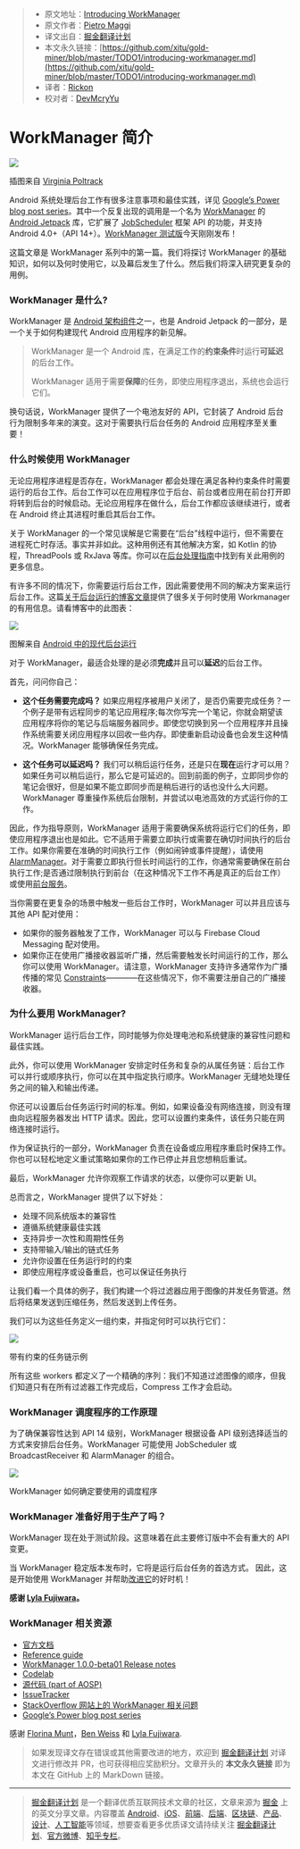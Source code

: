 > * 原文地址：[Introducing WorkManager](https://medium.com/androiddevelopers/introducing-workmanager-2083bcfc4712)
> * 原文作者：[Pietro Maggi](https://medium.com/@pmaggi)
> * 译文出自：[掘金翻译计划](https://github.com/xitu/gold-miner)
> * 本文永久链接：[https://github.com/xitu/gold-miner/blob/master/TODO1/introducing-workmanager.md](https://github.com/xitu/gold-miner/blob/master/TODO1/introducing-workmanager.md)
> * 译者：[Rickon](https://juejin.im/user/5bffbdaf6fb9a049d81b914c)
> * 校对者：[DevMcryYu](https://github.com/DevMcryYu)

# WorkManager 简介

![](https://cdn-images-1.medium.com/max/800/1*-Feqy3ufsr7NRCFSDuQfWw.png)

插图来自 [Virginia Poltrack](https://twitter.com/VPoltrack)

Android 系统处理后台工作有很多注意事项和最佳实践，详见 [Google’s Power blog post series](https://android-developers.googleblog.com/search/label/Power%20series)。其中一个反复出现的调用是一个名为 [WorkManager](https://developer.android.com/topic/libraries/architecture/workmanager/) 的 [Android Jetpack](https://developer.android.com/jetpack/) 库，它扩展了 [JobScheduler](https://developer.android.com/reference/android/app/job/JobScheduler) 框架 API 的功能，并支持 Android 4.0+（API 14+）。[WorkManager 测试版](https://developer.android.com/jetpack/docs/release-notes#december_19_2018)今天刚刚发布！

这篇文章是 WorkManager 系列中的第一篇。我们将探讨 WorkManager 的基础知识，如何以及何时使用它，以及幕后发生了什么。然后我们将深入研究更复杂的用例。

### WorkManager 是什么?

WorkManager 是 [Android 架构组件](https://developer.android.com/topic/libraries/architecture/)之一，也是 Android Jetpack 的一部分，是一个关于如何构建现代 Android 应用程序的新见解。

> WorkManager 是一个 Android 库，在满足工作的**约束条件**时运行**可延迟**的后台工作。
>
> WorkManager 适用于需要**保障**的任务，即使应用程序退出，系统也会运行它们。

换句话说，WorkManager 提供了一个电池友好的 API，它封装了 Android 后台行为限制多年来的演变。这对于需要执行后台任务的 Android 应用程序至关重要！

### 什么时候使用 WorkManager

无论应用程序进程是否存在，WorkManager 都会处理在满足各种约束条件时需要运行的后台工作。后台工作可以在应用程序位于后台、前台或者应用在前台打开即将转到后台的时候启动。无论应用程序在做什么，后台工作都应该继续进行，或者在 Android 终止其进程时重启其后台工作。

关于 WorkManager 的一个常见误解是它需要在“后台”线程中运行，但不需要在进程死亡时存活。事实并非如此。这种用例还有其他解决方案，如 Kotlin 的协程，ThreadPools 或 RxJava 等库。你可以在[后台处理指南](https://developer.android.com/guide/background/)中找到有关此用例的更多信息。

有许多不同的情况下，你需要运行后台工作，因此需要使用不同的解决方案来运行后台工作。这篇[关于后台运行的博客文章](https://android-developers.googleblog.com/2018/10/modern-background-execution-in-android.html)提供了很多关于何时使用 Workmanager 的有用信息。请看博客中的此图表：

![](https://cdn-images-1.medium.com/max/800/1*K-jWMXQbAK98EdkuuaZCFg.png)

图解来自 [Android 中的现代后台运行](https://android-developers.googleblog.com/2018/10/modern-background-execution-in-android.html)

对于 WorkManager，最适合处理的是必须**完成**并且可以**延迟**的后台工作。

首先，问问你自己：

*   **这个任务需要完成吗？** 如果应用程序被用户关闭了，是否仍需要完成任务？一个例子是带有远程同步的笔记应用程序;每次你写完一个笔记，你就会期望该应用程序将你的笔记与后端服务器同步。即使您切换到另一个应用程序并且操作系统需要关闭应用程序以回收一些内存。即使重新启动设备也会发生这种情况。WorkManager 能够确保任务完成。

*   **这个任务可以延迟吗？** 我们可以稍后运行任务，还是只在**现在**运行才可以用？如果任务可以稍后运行，那么它是可延迟的。回到前面的例子，立即同步你的笔记会很好，但是如果不能立即同步而是稍后进行的话也没什么大问题。WorkManager 尊重操作系统后台限制，并尝试以电池高效的方式运行你的工作。

因此，作为指导原则，WorkManager 适用于需要确保系统将运行它们的任务，即使应用程序退出也是如此。它不适用于需要立即执行或需要在确切时间执行的后台工作。如果你需要在准确的时间执行工作（例如闹钟或事件提醒），请使用 [AlarmManager](https://developer.android.com/training/scheduling/alarms)。对于需要立即执行但长时间运行的工作，你通常需要确保在前台执行工作;是否通过限制执行到前台（在这种情况下工作不再是真正的后台工作）或使用[前台服务](https://android-developers.googleblog.com/2018/12/effective-foreground-services-on-android_11.html)。

当你需要在更复杂的场景中触发一些后台工作时，WorkManager 可以并且应该与其他 API 配对使用：

*   如果你的服务器触发了工作，WorkManager 可以与 Firebase Cloud Messaging 配对使用。
*   如果你正在使用广播接收器监听广播，然后需要触发长时间运行的工作，那么你可以使用 WorkManager。请注意，WorkManager 支持许多通常作为广播传播的常见 [Constraints](https://developer.android.com/reference/androidx/work/Constraints)————在这些情况下，你不需要注册自己的广播接收器。

### 为什么要用 WorkManager?

WorkManager 运行后台工作，同时能够为你处理电池和系统健康的兼容性问题和最佳实践。

此外，你可以使用 WorkManager 安排定时任务和复杂的从属任务链：后台工作可以并行或顺序执行，你可以在其中指定执行顺序。WorkManager 无缝地处理任务之间的输入和输出传递。

你还可以设置后台任务运行时间的标准。例如，如果设备没有网络连接，则没有理由向远程服务器发出 HTTP 请求。因此，您可以设置约束条件，该任务只能在网络连接时运行。

作为保证执行的一部分，WorkManager 负责在设备或应用程序重启时保持工作。你也可以轻松地定义重试策略如果你的工作已停止并且您想稍后重试。

最后，WorkManager 允许你观察工作请求的状态，以便你可以更新 UI。

总而言之，WorkManager 提供了以下好处：

*   处理不同系统版本的兼容性
*   遵循系统健康最佳实践
*   支持异步一次性和周期性任务
*   支持带输入/输出的链式任务
*   允许你设置在任务运行时的约束
*   即使应用程序或设备重启，也可以保证任务执行

让我们看一个具体的例子，我们构建一个将过滤器应用于图像的并发任务管道。然后将结果发送到压缩任务，然后发送到上传任务。

我们可以为这些任务定义一组约束，并指定何时可以执行它们：

![](https://cdn-images-1.medium.com/max/800/1*2arjXq_bwgaNwVBCiLgiOw.png)

带有约束的任务链示例

所有这些 workers 都定义了一个精确的序列：我们不知道过滤图像的顺序，但我们知道只有在所有过滤器工作完成后，Compress 工作才会启动。

### WorkManager 调度程序的工作原理

为了确保兼容性达到 API 14 级别，WorkManager 根据设备 API 级别选择适当的方式来安排后台任务。WorkManager 可能使用 JobScheduler 或 BroadcastReceiver 和 AlarmManager 的组合。

![](https://cdn-images-1.medium.com/max/800/1*FxHlzZfv4Q0XBRBV2WmvPQ.png)

WorkManager 如何确定要使用的调度程序

### WorkManager 准备好用于生产了吗？

WorkManager 现在处于测试阶段。这意味着在此主要修订版中不会有重大的 API 变更。

当 WorkManager 稳定版本发布时，它将是运行后台任务的首选方式。 因此，这是开始使用 WorkManager 并帮助[改进它](https://issuetracker.google.com/issues?q=componentid:409906)的好时机！

**感谢 [Lyla Fujiwara](https://medium.com/@lylalyla)。**

### WorkManager 相关资源

*   [官方文档](https://developer.android.com/topic/libraries/architecture/workmanager/)
*   [Reference guide](https://developer.android.com/reference/androidx/work/package-summary)
*   [WorkManager 1.0.0-beta01 Release notes](https://developer.android.com/jetpack/docs/release-notes#december_19_2018)
*   [Codelab](https://codelabs.developers.google.com/codelabs/android-workmanager-kt/index.html)
*   [源代码 (part of AOSP)](https://android.googlesource.com/platform/frameworks/support/+/master/work)
*   [IssueTracker](https://issuetracker.google.com/issues?q=componentid:409906)
*   [StackOverflow 网站上的 WorkManager 相关问题](https://stackoverflow.com/questions/tagged/android-workmanager)
*   [Google’s Power blog post series](https://android-developers.googleblog.com/search/label/Power%20series)

感谢 [Florina Munt](https://medium.com/@florina.muntenescu?source=post_page)，[Ben Weiss](https://medium.com/@keyboardsurfer?source=post_page) 和 [Lyla Fujiwara](https://medium.com/@lylalyla?source=post_page).

> 如果发现译文存在错误或其他需要改进的地方，欢迎到 [掘金翻译计划](https://github.com/xitu/gold-miner) 对译文进行修改并 PR，也可获得相应奖励积分。文章开头的 **本文永久链接** 即为本文在 GitHub 上的 MarkDown 链接。

---

> [掘金翻译计划](https://github.com/xitu/gold-miner) 是一个翻译优质互联网技术文章的社区，文章来源为 [掘金](https://juejin.im) 上的英文分享文章。内容覆盖 [Android](https://github.com/xitu/gold-miner#android)、[iOS](https://github.com/xitu/gold-miner#ios)、[前端](https://github.com/xitu/gold-miner#前端)、[后端](https://github.com/xitu/gold-miner#后端)、[区块链](https://github.com/xitu/gold-miner#区块链)、[产品](https://github.com/xitu/gold-miner#产品)、[设计](https://github.com/xitu/gold-miner#设计)、[人工智能](https://github.com/xitu/gold-miner#人工智能)等领域，想要查看更多优质译文请持续关注 [掘金翻译计划](https://github.com/xitu/gold-miner)、[官方微博](http://weibo.com/juejinfanyi)、[知乎专栏](https://zhuanlan.zhihu.com/juejinfanyi)。
